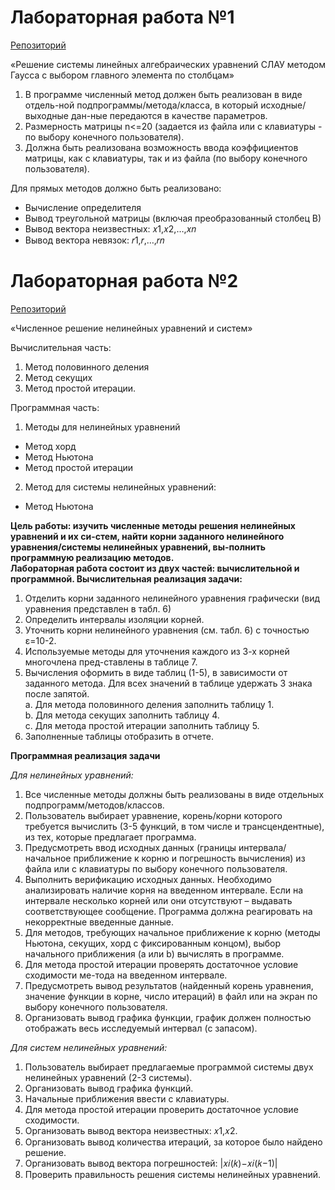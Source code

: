 # Лабораторная работа №1

<a href = "https://github.com/ExcaliBBur/comp_math/tree/main/lab1">Репозиторий</a>

«Решение системы линейных алгебраических уравнений СЛАУ методом Гаусса с выбором главного элемента по столбцам»

1. В программе численный метод должен быть реализован в виде отдель-ной подпрограммы/метода/класса, в который исходные/выходные дан-ные передаются в качестве параметров. 
2. Размерность матрицы n<=20 (задается из файла или с клавиатуры - по выбору конечного пользователя). 
3. Должна быть реализована возможность ввода коэффициентов матрицы, как с клавиатуры, так и из файла (по выбору конечного пользователя).

Для прямых методов должно быть реализовано:
* Вычисление определителя 
* Вывод треугольной матрицы (включая преобразованный столбец В) 
* Вывод вектора неизвестных: 𝑥1,𝑥2,…,𝑥𝑛 
* Вывод вектора невязок: 𝑟1,𝑟,…,𝑟𝑛

# Лабораторная работа №2

<a href = "https://github.com/ExcaliBBur/comp_math/tree/main/lab2">Репозиторий</a>

«Численное решение нелинейных уравнений и систем»

Вычислительная часть: 
  1. Метод половинного деления 
  2. Метод секущих 
  3. Метод простой итерации.
  
Программная часть: <br/>
 1. Методы для нелинейных уравнений
 * Метод хорд 
 * Метод Ньютона
 * Метод простой итерации
 2. Метод для системы нелинейных уравнений: 
 * Метод Ньютона

<b>Цель работы: изучить численные методы решения нелинейных уравнений и их си-стем, 
найти корни заданного нелинейного уравнения/системы нелинейных уравнений, вы-полнить программную реализацию методов. </b>
<br/>
<b>Лабораторная работа состоит из двух частей: вычислительной и программной. </b>
<b>Вычислительная реализация задачи: </b>
1. Отделить корни заданного нелинейного уравнения графически (вид уравнения представлен в табл. 6)
2. Определить интервалы изоляции корней.
3. Уточнить корни нелинейного уравнения (см. табл. 6) с точностью ε=10-2.
4. Используемые методы для уточнения каждого из 3-х корней многочлена пред-ставлены в таблице 7.
5. Вычисления оформить в виде таблиц (1-5), в зависимости от заданного метода. Для всех значений в таблице удержать 3 знака после запятой. <br/>
a. Для метода половинного деления заполнить таблицу 1. <br/>
b. Для метода секущих заполнить таблицу 4.<br/>
c. Для метода простой итерации заполнить таблицу 5.<br/>
6. Заполненные таблицы отобразить в отчете.

<b> Программная реализация задачи </b>

<i>Для нелинейных уравнений: </i>
1. Все численные методы должны быть реализованы в виде отдельных подпрограмм/методов/классов. 
2. Пользователь выбирает уравнение, корень/корни которого требуется вычислить (3-5 функций, в том числе и трансцендентные), из тех, которые предлагает программа. 
3. Предусмотреть ввод исходных данных (границы интервала/начальное приближение к корню и погрешность вычисления) из файла или с клавиатуры по выбору конечного пользователя. 
4. Выполнить верификацию исходных данных. 
Необходимо анализировать наличие корня на введенном интервале. Если на интервале несколько корней или они отсутствуют – 
выдавать соответствующее сообщение. Программа должна реагировать на некорректные введенные данные. 
5. Для методов, требующих начальное приближение к корню (методы Ньютона, секущих, хорд с фиксированным концом), выбор начального приближения
(а или b) вычислять в программе. 
6. Для метода простой итерации проверять достаточное условие сходимости ме-тода на введенном интервале. 
7. Предусмотреть вывод результатов (найденный корень уравнения, значение функции в корне, число итераций) в файл или на экран по выбору конечного пользователя. 
8. Организовать вывод графика функции, график должен полностью отображать весь исследуемый интервал (с запасом).

<i>Для систем нелинейных уравнений: </i>
1. Пользователь выбирает предлагаемые программой системы двух нелинейных уравнений (2-3 системы). 
2. Организовать вывод графика функций. 
3. Начальные приближения ввести с клавиатуры. 
4. Для метода простой итерации проверить достаточное условие сходимости. 
5. Организовать вывод вектора неизвестных: 𝑥1,𝑥2. 
6. Организовать вывод количества итераций, за которое было найдено решение. 
7. Организовать вывод вектора погрешностей: |𝑥𝑖(𝑘)−𝑥𝑖(𝑘−1)|
8. Проверить правильность решения системы нелинейных уравнений.

